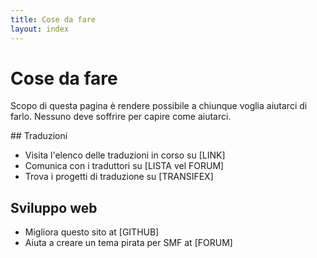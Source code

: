 ```yaml
---
title: Cose da fare
layout: index
---
```


# Cose da fare

Scopo di questa pagina è rendere possibile a chiunque voglia aiutarci di farlo. Nessuno deve soffrire per capire come aiutarci.

## Traduzioni

- Visita l'elenco delle traduzioni in corso su [LINK]</dd>
- Comunica con i traduttori su [LISTA vel FORUM]</dd>
- Trova i progetti di traduzione su [TRANSIFEX]</dd>

## Sviluppo web

- Migliora questo sito at [GITHUB]
- Aiuta a creare un tema pirata per SMF at [FORUM]
